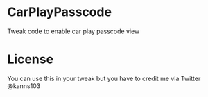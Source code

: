 # CarPlayPasscode
Tweak code to enable car play passcode view


# License
You can use this in your tweak but you have to credit me via Twitter @kanns103
